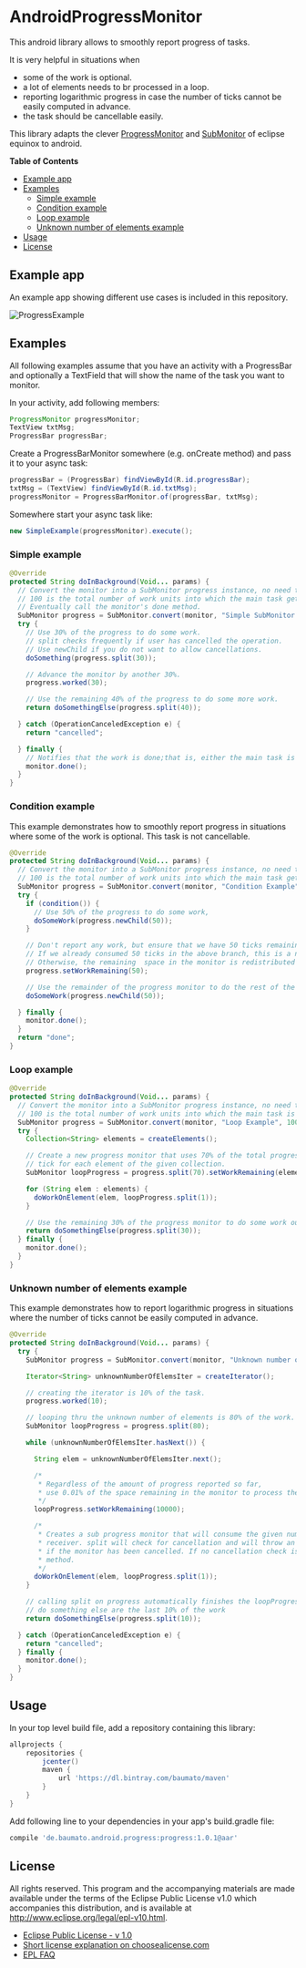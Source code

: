 # AndroidProgressMonitor

This android library allows to smoothly report progress of tasks.

It is very helpful in situations when
 * some of the work is optional.
 * a lot of elements needs to br processed in a loop.
 * reporting logarithmic progress in case the number of ticks cannot be easily computed in advance.
 * the task should be cancellable easily.

This library adapts the clever [ProgressMonitor](https://git.io/vz9n0) and [SubMonitor](https://git.io/vz9n1)
 of eclipse equinox to android.

**Table of Contents**
- [Example app](#example-app)
- [Examples](#examples)
	- [Simple example](#simple-example)
	- [Condition example](#condition-example)
	- [Loop example](#loop-example)
	- [Unknown number of elements example](#unknown-number-of-elements-example)
- [Usage](#usage)
- [License](#license)

## Example app

An example app showing different use cases is included in this repository.

![ProgressExample](https://raw.githubusercontent.com/baumato/AndroidProgressMonitor/master/doc/ProgressExample.gif)

## Examples

All following examples assume that you have an activity with a ProgressBar and optionally a
 TextField that will show the name of the task you want to monitor.

In your activity, add following members:

```java
ProgressMonitor progressMonitor;
TextView txtMsg;
ProgressBar progressBar;
```

Create a ProgressBarMonitor somewhere (e.g. onCreate method) and pass it to your async task:

```java
progressBar = (ProgressBar) findViewById(R.id.progressBar);
txtMsg = (TextView) findViewById(R.id.txtMsg);
progressMonitor = ProgressBarMonitor.of(progressBar, txtMsg);
```

Somewhere start your async task like:

```java
new SimpleExample(progressMonitor).execute();
```

### Simple example

```java
@Override
protected String doInBackground(Void... params) {
  // Convert the monitor into a SubMonitor progress instance, no need to call beginTask.
  // 100 is the total number of work units into which the main task gets subdivided.
  // Eventually call the monitor's done method.
  SubMonitor progress = SubMonitor.convert(monitor, "Simple SubMonitor Example", 100);
  try {
    // Use 30% of the progress to do some work.
    // split checks frequently if user has cancelled the operation.
    // Use newChild if you do not want to allow cancellations.
    doSomething(progress.split(30));

    // Advance the monitor by another 30%.
    progress.worked(30);

    // Use the remaining 40% of the progress to do some more work.
    return doSomethingElse(progress.split(40));

  } catch (OperationCanceledException e) {
    return "cancelled";

  } finally {
    // Notifies that the work is done;that is, either the main task is completed or the user canceled it.
    monitor.done();
  }
}
```

### Condition example

This example demonstrates how to smoothly report progress in situations where some of the work is optional. This task is not cancellable.

```java
@Override
protected String doInBackground(Void... params) {
  // Convert the monitor into a SubMonitor progress instance, no need to call beginTask.
  // 100 is the total number of work units into which the main task gets subdivided.
  SubMonitor progress = SubMonitor.convert(monitor, "Condition Example", 100);
  try {
    if (condition()) {
      // Use 50% of the progress to do some work,
      doSomeWork(progress.newChild(50));
    }

    // Don't report any work, but ensure that we have 50 ticks remaining on the progress monitor.
    // If we already consumed 50 ticks in the above branch, this is a no-op.
    // Otherwise, the remaining  space in the monitor is redistributed into 50 ticks.
    progress.setWorkRemaining(50);

    // Use the remainder of the progress monitor to do the rest of the work.
    doSomeWork(progress.newChild(50));

  } finally {
    monitor.done();
  }
  return "done";
}
```

### Loop example

```java
@Override
protected String doInBackground(Void... params) {
  // Convert the monitor into a SubMonitor progress instance, no need to call beginTask.
  // 100 is the total number of work units into which the main task is been subdivided.
  SubMonitor progress = SubMonitor.convert(monitor, "Loop Example", 100);
  try {
    Collection<String> elements = createElements();

    // Create a new progress monitor that uses 70% of the total progress and will allocate one
    // tick for each element of the given collection.
    SubMonitor loopProgress = progress.split(70).setWorkRemaining(elements.size());

    for (String elem : elements) {
      doWorkOnElement(elem, loopProgress.split(1));
    }

    // Use the remaining 30% of the progress monitor to do some work outside the loop
    return doSomethingElse(progress.split(30));
  } finally {
    monitor.done();
  }
}
```

### Unknown number of elements example

This example demonstrates how to report logarithmic progress in situations where the number of ticks cannot be easily computed in advance.

```java
@Override
protected String doInBackground(Void... params) {
  try {
    SubMonitor progress = SubMonitor.convert(monitor, "Unknown number of elements example", 100);

    Iterator<String> unknownNumberOfElemsIter = createIterator();

    // creating the iterator is 10% of the task.
    progress.worked(10);

    // looping thru the unknown number of elements is 80% of the work.
    SubMonitor loopProgress = progress.split(80);

    while (unknownNumberOfElemsIter.hasNext()) {

      String elem = unknownNumberOfElemsIter.next();

      /*
       * Regardless of the amount of progress reported so far,
       * use 0.01% of the space remaining in the monitor to process the next element.
       */
      loopProgress.setWorkRemaining(10000);

      /*
       * Creates a sub progress monitor that will consume the given number of ticks from the
       * receiver. split will check for cancellation and will throw an OperationCanceledException
       * if the monitor has been cancelled. If no cancellation check is needed, use newChild
       * method.
       */
      doWorkOnElement(elem, loopProgress.split(1));
    }

    // calling split on progress automatically finishes the loopProgress.
    // do something else are the last 10% of the work
    return doSomethingElse(progress.split(10));

  } catch (OperationCanceledException e) {
    return "cancelled";
  } finally {
    monitor.done();
  }
}
```

## Usage

In your top level build file, add a repository containing this library:

```gradle
allprojects {
    repositories {
        jcenter()
        maven {
            url 'https://dl.bintray.com/baumato/maven'
        }
    }
}
```

Add following line to your dependencies in your app's build.gradle file:

```gradle
compile 'de.baumato.android.progress:progress:1.0.1@aar'
```

## License

All rights reserved. This program and the accompanying materials
are made available under the terms of the Eclipse Public License v1.0
which accompanies this distribution, and is available at
http://www.eclipse.org/legal/epl-v10.html.

* [Eclipse Public License - v 1.0](https://www.eclipse.org/legal/epl-v10.html)
* [Short license explanation on choosealicense.com](http://choosealicense.com/licenses/epl-1.0/)
* [EPL FAQ](https://eclipse.org/legal/eplfaq.php)
